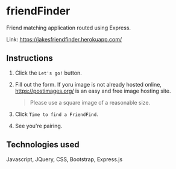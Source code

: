 # friendFinder

Friend matching application routed using Express.

Link: https://jakesfriendfinder.herokuapp.com/

## Instructions

1) Click the `Let's go!` button.

2) Fill out the form. If yoru image is not already hosted online, https://postimages.org/ is an easy and free image hosting site.
   > Please use a square image of a reasonable size.
   
3) Click `Time to find a FriendFind`.

4) See you're pairing. 


## Technologies used

Javascript, JQuery, CSS, Bootstrap, Express.js
